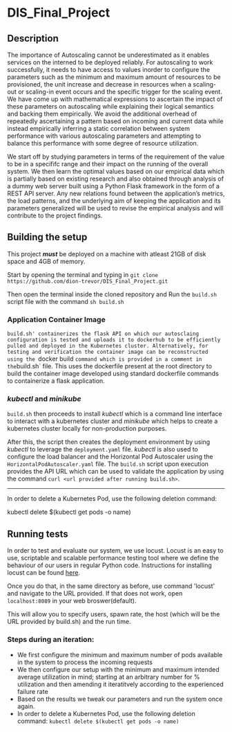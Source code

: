 # DIS_Final_Project

## Description

The importance of Autoscaling cannot be underestimated as it enables services on the interned to be deployed reliably. For autoscaling to work successfully, it needs to have access to values inorder to configure the parameters such as the minimum and maximum amount of resources to be provisioned, the unit increase and decrease in resources when a scaling-out or scaling-in event occurs and the specific trigger for the scaling event. We have come up with mathematical expressions to ascertain the impact of these parameters on autoscaling while explaining their logical semantics and backing them empirically. We avoid the additional overhead of repeatedly ascertaining a pattern based on incoming and current data while instead empirically inferring a static correlation between system performance with various autoscaling parameters and attempting to balance this performance with some degree of resource utilization.

We start off by studying parameters in terms of the requirement of the value to be in a specififc range and their impact on the running of the overall system. We then learn the optimal values based on our empirical data which is partially based on existing research and also obtained through analysis of a dummy web server built using a Python Flask framework in the form of a REST API server. Any new relations found between the application’s metrics, the load patterns, and the underlying aim of keeping the application and its parameters generalized will be used to revise the empirical analysis and will contribute to the project findings.



## Building the setup

This project ***must*** be deployed on a machine with atleast 21GB of disk space and 4GB of memory.

Start by opening the terminal and typing in `git clone https://github.com/dion-trevor/DIS_Final_Project.git`

Then open the terminal inside the cloned repository and Run the `build.sh` script file with the command `sh build.sh`

### Application Container Image
`build.sh' containerizes the flask API on which our autosclaing configuration is tested and uploads it to dockerhub to be efficiently pulled and deployed in the Kubernetes cluster. Alternatively, for testing and verification the container image can be reconstructed using the `docker build  ` command which is provided in a comment in the `build.sh` file. This uses the dockerfile present at the root directory to build the container image developed using standard dockerfile commands to containerize a flask application.

### _kubectl_ and _minikube_

`build.sh` then proceeds to install _kubectl_ which is a command line interface to interact with a kubernetes cluster and _minikube_ which helps to create a kubernetes cluster locally for non-production purposes. 

After this, the script then creates the deployment environment by using _kubectl_ to leverage the `deployment.yaml` file. _kubectl_ is also used to configure the load balancer and the Horizontal Pod Autoscaler using the `HorizontalPodAutoscaler.yaml` file. The `build.sh` script upon execution provides the API URL which can be used to validate the application by using the command `curl <url provided after running build.sh>`.

-----------------------------------------------------------------

In order to delete a Kubernetes Pod, use the following deletion command:

kubectl delete $(kubectl get pods -o name)

## Running tests

In order to test and evaluate our system, we use locust. Locust is an easy to use, scriptable and scalable performance testing tool where we define the behaviour of our users in regular Python code. Instructions for installing locust can be found [here](https://github.com/locustio/locust).

Once you do that, in the same directory as before, use command 'locust' and navigate to the URL provided. If that does not work, open `localhost:8089` in your web broswer(default).

This will allow you to specify users, spawn rate, the host (which will be the URL provided by build.sh) and the run time.
  
### Steps during an iteration:
  
- We first configure the minimum and maximum number of pods available in the system to process the incoming requests
- We then configure our setup with the minimum and maximum intended average utilization in mind; starting at an arbitrary number for % utilization and then amending  it iteratitvely according to the experienced failure rate
- Based on the results we tweak our parameters and run the system once again.
- In order to delete a Kubernetes Pod, use the following deletion command: `kubectl delete $(kubectl get pods -o name)`
 



